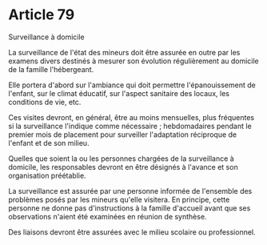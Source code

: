 # Article 79

Surveillance à domicile

La surveillance de l'état des mineurs doit être assurée en outre par les examens divers destinés à mesurer son évolution régulièrement au domicile de la famille l'hébergeant.

Elle portera d'abord sur l'ambiance qui doit permettre l'épanouissement de l'enfant, sur le climat éducatif, sur l'aspect sanitaire des locaux, les conditions de vie, etc.

Ces visites devront, en général, être au moins mensuelles, plus fréquentes si la surveillance l'indique comme nécessaire ; hebdomadaires pendant le premier mois de placement pour surveiller l'adaptation réciproque de l'enfant et de son milieu.

Quelles que soient la ou les personnes chargées de la surveillance à domicile, les responsables devront en être désignés à l'avance et son organisation préétablie.

La surveillance est assurée par une personne informée de l'ensemble des problèmes posés par les mineurs qu'elle visitera. En principe, cette personne ne donne pas d'instructions à la famille d'accueil avant que ses observations n'aient été examinées en réunion de synthèse.

Des liaisons devront être assurées avec le milieu scolaire ou professionnel.
